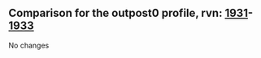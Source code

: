 ## Comparison for the outpost0 profile, rvn: [1931](https://github.com/PRO100KatYT/FortniteProfileRevisions/tree/main/profiles/outpost0/1931%20outpost0.json)-[1933](https://github.com/PRO100KatYT/FortniteProfileRevisions/tree/main/profiles/outpost0/1933%20outpost0.json)

No changes
